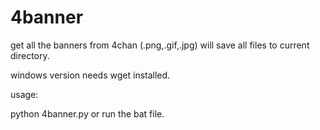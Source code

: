 4banner
=======

get all the banners from 4chan (.png,.gif,.jpg)
will save all files to current directory. 

windows version needs wget installed.

usage:

python 4banner.py
or
run the bat file.
